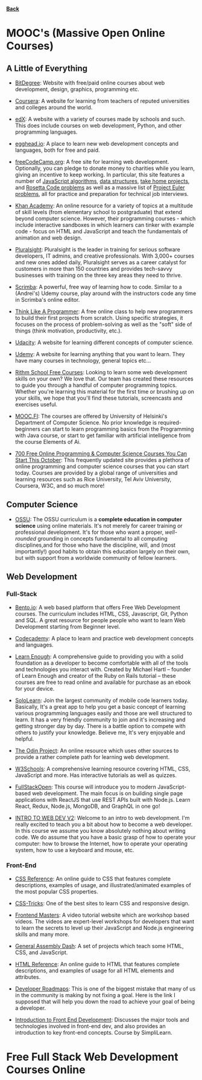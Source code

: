 **[Back](/README.md/)**

# MOOC's (Massive Open Online Courses)

## A Little of Everything

- [BitDegree](https://www.bitdegree.org/): Website with free/paid online courses about web development, design, graphics, programming etc.

- [Coursera](https://www.coursera.com/): A website for learning from teachers of reputed universities and colleges around the world.

- [edX](https://www.edx.org/): A website with a variety of courses made by schools and such. This does include courses on web development, Python, and other programming languages.

- [egghead.io](https://egghead.io): A place to learn new web development concepts and languages, both for free and paid.

- [freeCodeCamp.org](https://www.freecodecamp.org): A free site for learning web development. Optionally, you can pledge to donate money to charities while you learn, giving an incentive to keep working. In particular, this site features a number of [JavaScript algorithms](https://learn.freecodecamp.org/coding-interview-prep/algorithms), [data structures](https://learn.freecodecamp.org/coding-interview-prep/data-structures), [take home projects](https://learn.freecodecamp.org/coding-interview-prep/take-home-projects), and [Rosetta Code problems](https://learn.freecodecamp.org/coding-interview-prep/rosetta-code/) as well as a massive list of [Project Euler problems](https://learn.freecodecamp.org/coding-interview-prep/project-euler), all for practice and preparation for technical job interviews.

- [Khan Academy](https://www.khanacademy.org/computing/computer-programming): An online resource for a variety of topics at a multitude of skill levels (from elementary school to postgraduate) that extend beyond computer science. However, their programming courses - which include interactive sandboxes in which learners can tinker with example code - focus on HTML and JavaScript and teach the fundamentals of animation and web design.

- [Pluralsight](https://www.pluralsight.com): Pluralsight is the leader in training for serious software developers, IT admins, and creative professionals. With 3,000+ courses and new ones added daily, Pluralsight serves as a career catalyst for customers in more than 150 countries and provides tech-savvy businesses with training on the three key areas they need to thrive.

- [Scrimba](https://scrimba.com/): A powerful, free way of learning how to code. Similar to a (Andrei's) Udemy course, play around with the instructors code any time in Scrimba's online editor.

- [Think Like A Programmer](https://thecodingclassroom.teachable.com/p/think-like-a-programmer): A free online class to help new programmers to build their first projects from scratch. Using specific strategies, it focuses on the process of problem-solving as well as the "soft" side of things (think motivation, productivity, etc.).

- [Udacity](https://www.udacity.com/): A website for learning different concepts of computer science.

- [Udemy](https://www.udemy.com/): A website for learning anything that you want to learn. They have many courses in technology, general topics etc...

- [Rithm School Free Courses](https://www.rithmschool.com/courses): Looking to learn some web development skills on your own? We love that. Our team has created these resources to guide you through a handful of computer programming topics. Whether you're learning this material for the first time or brushing up on your skills, we hope that you'll find these tutorials, screencasts and exercises useful.

- [MOOC.FI](https://www.mooc.fi/en/): The courses are offered by University of Helsinki's Department of Computer Science. No prior knowledge is required-beginners can start to learn programming basics from the Programming with Java course, or start to get familiar with artificial intelligence from the course Elements of Ai.

- [700 Free Online Programming & Computer Science Courses You Can Start This October](https://www-freecodecamp-org.cdn.ampproject.org/c/s/www.freecodecamp.org/news/free-online-programming-cs-courses/amp/): This frequently updated site provides a plethora of online programming and computer science courses that you can start today. Courses are provided by a global range of universities and learning resources such as Rice University, Tel Aviv University, Coursera, W3C, and so much more!  

## Computer Science

- [OSSU](https://github.com/ossu/computer-science): The OSSU curriculum is a **complete education in computer science** using online materials. It's not merely for career training or professional development. It's for those who want a proper, _well-rounded_ grounding in concepts fundamental to all computing disciplines,and for those who have the discipline, will, and (most importantly!) good habits to obtain this education largely on their own, but with support from a worldwide community of fellow learners.

## Web Development

### Full-Stack

- [Bento.io](https://bento.io/): A web based platform that offers Free Web Development courses. The curriculum includes HTML, CSS, Javascript, Git, Python and SQL. A great resource for people people who want to learn Web Development starting from Beginner level.

- [Codecademy](https://www.codecademy.com/catalog/subject/web-development): A place to learn and practice web development concepts and languages.

- [Learn Enough](https://www.learnenough.com/courses): A comprehensive guide to providing you with a solid foundation as a developer to become comfortable with all of the tools and technologies you interact with. Created by Michael Hartl – founder of Learn Enough and creator of the Ruby on Rails tutorial – these courses are free to read online and available for purchase as an ebook for your device.

- [SoloLearn](https://www.sololearn.com/): Join the largest community of mobile code learners today. Basically, It's a great app to help you get a basic concept of learning various programming languages easily and those are well structured to learn. It has a very friendly community to join and it's increasing and getting stronger day by day. There is a battle option to compete with others to justify your knowledge. Believe me, It's very enjoyable and helpful.

- [The Odin Project](https://www.theodinproject.com/): An online resource which uses other sources to provide a rather complete path for learning web development.

- [W3Schools](https://www.w3schools.com): A comprehensive learning resource covering HTML, CSS, JavaScript and more. Has interactive tutorials as well as quizzes.

- [FullStackOpen](https://fullstackopen.com/en/): This course will introduce you to modern JavaScript-based web development. The main focus is on building single page applications with ReactJS that use REST APIs built with Node.js. Learn React, Redux, Node.js, MongoDB, and GraphQL in one go!

- [INTRO TO WEB DEV V2](https://btholt.github.io/intro-to-web-dev-v2/): Welcome to an intro to web development. I'm really excited to teach you a bit about how to become a web developer. In this course we assume you know absolutely nothing about writing code. We do assume that you have a basic grasp of how to operate your computer: how to browse the Internet, how to operate your operating system, how to use a keyboard and mouse, etc.

### Front-End

- [CSS Reference](https://cssreference.io/): An online guide to CSS that features complete descriptions, examples of usage, and illustrated/animated examples of the most popular CSS properties.

- [CSS-Tricks](https://css-tricks.com/): One of the best sites to learn CSS and responsive design.

- [Frontend Masters](https://frontendmasters.com/): A video tutorial website which are workshop based videos. The videos are expert-level workshops for developers that want to learn the secrets to level up their JavaScript and Node.js engineering skills and many more.

- [General Assembly Dash](https://dash.generalassemb.ly/): A set of projects which teach some HTML, CSS, and JavaScript.

- [HTML Reference](https://htmlreference.io/): An online guide to HTML that features complete descriptions, and examples of usage for all HTML elements and attributes.
- [Developer Roadmaps](https://roadmap.sh/roadmaps): This is one of the biggest mistake that many of us in the community is making by not fixing a goal. Here is the link I supposed that will help you down the road to achieve your goal of being a developer. 
- [Introduction to Front End Development](https://www.simplilearn.com/front-end-developer-free-course-skillup): Discusses the major tools and technologies involved in front-end dev, and also provides an introduction to key front-end concepts. Course by SimpliLearn.

# Free Full Stack Web Development Courses Online

